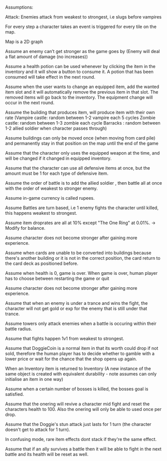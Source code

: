 Assumptions:

Attack:
Enemies attack from weakest to strongest, i.e slugs before vampires 
 
For every step a character takes an event is triggered for every tile on the map.

Map is a 2D graph

Assume an enemy can’t get stronger as the game goes by (Enemy will deal a flat amount of damage (no increases))

Assume a health potion can be used whenever by clicking the item in the inventory and it will show a button to consume it. A potion that has been consumed will take effect in the next round.

Assume when the user wants to change an equipped item, add the wanted item slot and it will automatically remove the previous item in that slot. The removed items will go back to the inventory. The equipment change will occur in the next round.

Assume the building that produces item, will produce item with their own rate (Vampire castle: random between 1-2 vampire each 5 cycles
 Zombie castle: random between 1-3 zombie each cycle
Barracks : random between 1-2 allied soldier when character passes through)

Assume buildings can only be moved once (when moving from card pile) and permanently stay in that position on the map until the end of the game

Assume that the character only uses the equipped weapon at the time, and will be changed if it changed in equipped inventory.

Assume that the character can use all defensive items at once, but the amount must be 1 for each type of defensive item. 

Assume the order of battle is to add the allied soldier , then battle all at once with the order of weakest to stronger enemy.

Assume in-game currency is called rupees. 

Assume Battles are turn based, i.e 1 enemy fights the character until killed, this happens weakest to strongest. 

Assume item droprates are all at 10% except "The One Ring" at 0.01%. -> Modify for balance. 

Assume character does not become stronger after gaining more experience.

Assume when cards are unable to be converted into buildings because there's another building or it is not in the correct position, the card return to the card deck as positioned before.

Assume when health is 0, game is over. When game is over, human player has to choose between restarting the game or quit

Assume character does not become stronger after gaining more experience.

Assume that when an enemy is under a trance and wins the fight, the character will not get gold or
exp for the enemy that is still under that trance.

Assume towers only attack enemies when a battle is occuring within their battle radius.

Assume that fights happen 1v1 from weakest to strongest.

Assume that DoggieCoin is a normal item in that its worth could drop if not sold, therefore the human player has to decide whether to gamble with a lower price or wait for the chance that the shop opens up again.

When an Inventory item is returned to Inventory (A new instance of the same object is created with equivalent durability - note assumes can
only initialise an item in one way)

Assume when a certain number of bosses is killed, the bosses goal is satisfied.

Assume that the onering will revive a character mid fight and reset the characters health to 100. Also the onering will only be able to used
once per drop.

Assume that the Doggie's stun attack just lasts for 1 turn (the character doesn't get to attack for 1 turn).

In confusing mode, rare item effects dont stack if they're the same effect.

Assume that if an ally survives a battle then it will be able to fight in the next battle and its health will be reset as well.

